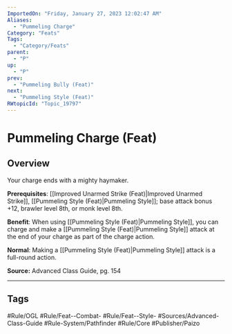 ```yaml
---
ImportedOn: "Friday, January 27, 2023 12:02:47 AM"
Aliases:
  - "Pummeling Charge"
Category: "Feats"
Tags:
  - "Category/Feats"
parent:
  - "P"
up:
  - "P"
prev:
  - "Pummeling Bully (Feat)"
next:
  - "Pummeling Style (Feat)"
RWtopicId: "Topic_19797"
---
```

# Pummeling Charge (Feat)
## Overview
Your charge ends with a mighty haymaker.

**Prerequisites**: [[Improved Unarmed Strike (Feat)|Improved Unarmed Strike]], [[Pummeling Style (Feat)|Pummeling Style]]; base attack bonus +12, brawler level 8th, or monk level 8th.

**Benefit**: When using [[Pummeling Style (Feat)|Pummeling Style]], you can charge and make a [[Pummeling Style (Feat)|Pummeling Style]] attack at the end of your charge as part of the charge action.

**Normal**: Making a [[Pummeling Style (Feat)|Pummeling Style]] attack is a full-round action.

**Source:** Advanced Class Guide, pg. 154


---
## Tags
#Rule/OGL #Rule/Feat--Combat- #Rule/Feat--Style- #Sources/Advanced-Class-Guide #Rule-System/Pathfinder #Rule/Core #Publisher/Paizo

